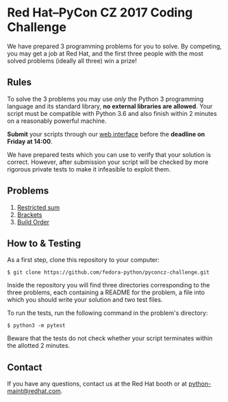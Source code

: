 # Red Hat–PyCon CZ 2017 Coding Challenge

We have prepared 3 programming problems for you to solve. By competing, you may get a job at Red Hat, and the first three people with the most solved problems (ideally all three) win a prize!

## Rules

To solve the 3 problems you may use *only* the Python 3 programming language and its standard library, __no external libraries are allowed__. Your script must be compatible with Python 3.6 and also finish within 2 minutes on a reasonably powerful machine.

**Submit** your scripts through our [web interface](https://pyconcz.fedoralovespython.org/) before the **deadline on Friday at 14:00**.

We have prepared tests which you can use to verify that your solution is correct. However, after submission your script will be checked by more rigorous private tests to make it infeasible to exploit them.

## Problems

1. [Restricted sum](level1-restricted-sum/README.md)
2. [Brackets](level2-brackets/README.md)
3. [Build Order](level3-dependencies/README.md)

## How to & Testing

As a first step, clone this repository to your computer:

    $ git clone https://github.com/fedora-python/pyconcz-challenge.git

Inside the repository you will find three directories corresponding to the three problems, each containing a README for the problem, a file into which you should write your solution and two test files.

To run the tests, run the following command in the problem's directory:

    $ python3 -m pytest

Beware that the tests do not check whether your script terminates within the allotted 2 minutes.

## Contact

If you have any questions, contact us at the Red Hat booth or at python-maint@redhat.com.
